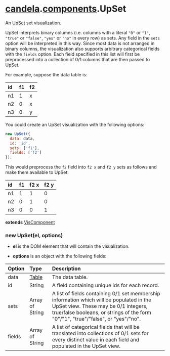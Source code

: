 # [candela](../..#readme).[components](..#readme).UpSet

An [UpSet](http://www.caleydo.org/tools/upset/) set visualization.

UpSet interprets binary columns (i.e. columns with a literal `"0"` or `"1"`,
`"true"` or `"false"`, `"yes"` or `"no"`
in every row) as sets. Any field in the `sets` option will be interpreted in
this way. Since most data is not arranged in binary columns, the visualization
also supports arbitrary categorical fields with the `fields` option.
Each field specified in this list will first be preprocessed into a collection
of 0/1 columns that are then passed to UpSet.

For example, suppose the data table is:

| id | f1 | f2 |
| :-- | :-- | :-- |
| n1 | 1 | x |
| n2 | 0 | x |
| n3 | 0 | y |

You could create an UpSet visualization with the following options:

```js
new UpSet({
  data: data,
  id: 'id',
  sets: ['f1'],
  fields: ['f2']
});
```

This would preprocess the `f2` field into `f2 x` and `f2 y` sets as follows
and make them available to UpSet:

| id | f1 | f2 x | f2 y |
| :-- | :-- | :-- | :-- |
| n1 | 1 | 1 | 0 |
| n2 | 0 | 1 | 0 |
| n3 | 0 | 0 | 1 |

**extends** [VisComponent](../../VisComponent#readme)

### new UpSet(el, options)

* **el** is the DOM element that will contain the visualization.

* **options** is an object with the following fields:

| Option     | Type   | Description  |
| :--------  | :----- | :----------- |
| data       | [Table](../..#table) | The data table. |
| id         | String | A field containing unique ids for each record. |
| sets       | Array of String | A list of fields containing 0/1 set membership information which will be populated in the UpSet view. These may be 0/1 integers, true/false booleans, or strings of the form "0"/"1", "true"/"false", or "yes"/"no". |
| fields     | Array of String | A list of categorical fields that will be translated into collections of 0/1 sets for every distinct value in each field and populated in the UpSet view. |
